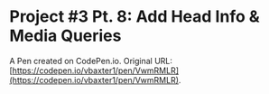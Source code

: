 # Project #3 Pt. 8: Add Head Info & Media Queries

A Pen created on CodePen.io. Original URL: [https://codepen.io/vbaxter1/pen/VwmRMLR](https://codepen.io/vbaxter1/pen/VwmRMLR).


